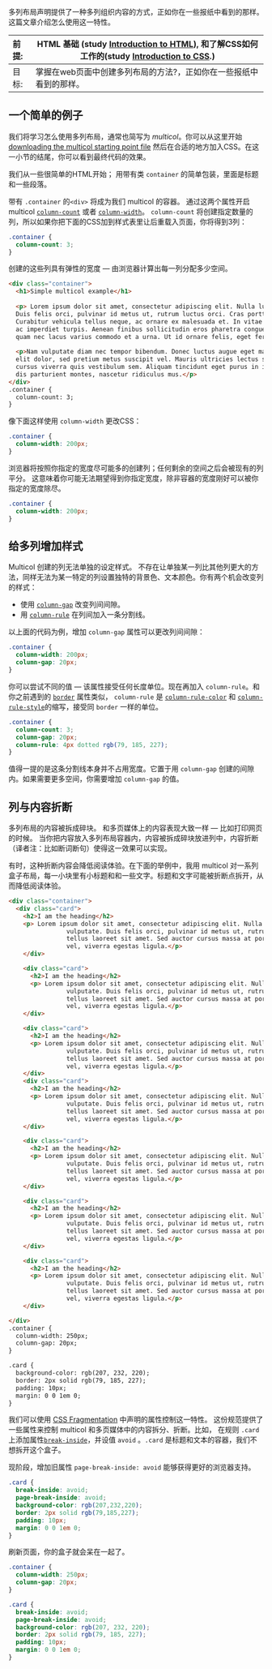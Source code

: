 多列布局声明提供了一种多列组织内容的方式，正如你在一些报纸中看到的那样。 这篇文章介绍怎么使用这一特性。

| 前提: | HTML 基础 (study [Introduction to HTML](1/en-US/docs/Learn/HTML/Introduction_to_HTML)), 和了解CSS如何工作的(study [Introduction to CSS](1/en-US/docs/Learn/CSS/Introduction_to_CSS).) |
| :---- | ------------------------------------------------------------ |
| 目标: | 掌握在web页面中创建多列布局的方法?，正如你在一些报纸中看到的那样。 |

## 一个简单的例子

我们将学习怎么使用多列布局，通常也简写为 *multicol*。你可以从这里开始 [downloading the multicol starting point file](https://github.com/mdn/learning-area/blob/master/css/css-layout/multicol/0-starting-point.html) 然后在合适的地方加入CSS。在这一小节的结尾，你可以看到最终代码的效果。

我们从一些很简单的HTML开始； 用带有类 `container` 的简单包装，里面是标题和一些段落。

带有 `.container` 的`<div>` 将成为我们 multicol 的容器。 通过这两个属性开启 multicol [`column-count`]( 1/docs/Web/CSS/column-count) 或者 [`column-width`]( 1/docs/Web/CSS/column-width)。 `column-count` 将创建指定数量的列，所以如果你把下面的CSS加到样式表里让后重载入页面，你将得到3列：

```css
.container {
  column-count: 3;
}
```

创建的这些列具有弹性的宽度 — 由浏览器计算出每一列分配多少空间。

```html
<div class="container">
  <h1>Simple multicol example</h1>
    
  <p> Lorem ipsum dolor sit amet, consectetur adipiscing elit. Nulla luctus aliquam dolor, eu lacinia lorem placerat vulputate.
  Duis felis orci, pulvinar id metus ut, rutrum luctus orci. Cras porttitor imperdiet nunc, at ultricies tellus laoreet sit amet. Sed auctor cursus massa at porta. Integer ligula ipsum, tristique sit amet orci vel, viverra egestas ligula.
  Curabitur vehicula tellus neque, ac ornare ex malesuada et. In vitae convallis lacus. Aliquam erat volutpat. Suspendisse
  ac imperdiet turpis. Aenean finibus sollicitudin eros pharetra congue. Duis ornare egestas augue ut luctus. Proin blandit
  quam nec lacus varius commodo et a urna. Ut id ornare felis, eget fermentum sapien.</p>
    
  <p>Nam vulputate diam nec tempor bibendum. Donec luctus augue eget malesuada ultrices. Phasellus turpis est, posuere sit amet dapibus ut, facilisis sed est. Nam id risus quis ante semper consectetur eget aliquam lorem. Vivamus tristique
  elit dolor, sed pretium metus suscipit vel. Mauris ultricies lectus sed lobortis finibus. Vivamus eu urna eget velit
  cursus viverra quis vestibulum sem. Aliquam tincidunt eget purus in interdum. Cum sociis natoque penatibus et magnis
  dis parturient montes, nascetur ridiculus mus.</p>
</div>
.container {
  column-count: 3;
}
```

像下面这样使用 `column-width` 更改CSS：

```css
.container {
  column-width: 200px;
}
```

浏览器将按照你指定的宽度尽可能多的创建列；任何剩余的空间之后会被现有的列平分。 这意味着你可能无法期望得到你指定宽度，除非容器的宽度刚好可以被你指定的宽度除尽。

```css
.container {
  column-width: 200px;
}  
```



## 给多列增加样式

Multicol 创建的列无法单独的设定样式。 不存在让单独某一列比其他列更大的方法，同样无法为某一特定的列设置独特的背景色、文本颜色。你有两个机会改变列的样式：

- 使用 [`column-gap`]( 1/docs/Web/CSS/column-gap) 改变列间间隙。
- 用 [`column-rule`]( 1/docs/Web/CSS/column-rule) 在列间加入一条分割线。

以上面的代码为例，增加 `column-gap` 属性可以更改列间间隙：

```css
.container {
  column-width: 200px;
  column-gap: 20px;
}
```

你可以尝试不同的值 — 该属性接受任何长度单位。现在再加入 `column-rule`。和你之前遇到的 [`border`]( 1/docs/Web/CSS/border) 属性类似， `column-rule` 是 [`column-rule-color`]( 1/docs/Web/CSS/column-rule-color) 和 [`column-rule-style`]( 1/docs/Web/CSS/column-rule-style)的缩写，接受同 `border` 一样的单位。

```css
.container {
  column-count: 3;
  column-gap: 20px;
  column-rule: 4px dotted rgb(79, 185, 227);
}
```



值得一提的是这条分割线本身并不占用宽度。它置于用 `column-gap` 创建的间隙内。如果需要更多空间，你需要增加 `column-gap` 的值。

## 列与内容折断

多列布局的内容被拆成碎块。 和多页媒体上的内容表现大致一样 — 比如打印网页的时候。 当你把内容放入多列布局容器内，内容被拆成碎块放进列中，内容折断（译者注：比如断词断句）使得这一效果可以实现。

有时，这种折断内容会降低阅读体验。在下面的举例中，我用 multicol 对一系列盒子布局，每一小块里有小标题和和一些文字。标题和文字可能被折断点拆开，从而降低阅读体验。

```html
<div class="container">
  <div class="card">
    <h2>I am the heading</h2>
    <p> Lorem ipsum dolor sit amet, consectetur adipiscing elit. Nulla luctus aliquam dolor, eu lacinia lorem placerat
                vulputate. Duis felis orci, pulvinar id metus ut, rutrum luctus orci. Cras porttitor imperdiet nunc, at ultricies
                tellus laoreet sit amet. Sed auctor cursus massa at porta. Integer ligula ipsum, tristique sit amet orci
                vel, viverra egestas ligula.</p>
    </div>

    <div class="card">
      <h2>I am the heading</h2>
      <p> Lorem ipsum dolor sit amet, consectetur adipiscing elit. Nulla luctus aliquam dolor, eu lacinia lorem placerat
                vulputate. Duis felis orci, pulvinar id metus ut, rutrum luctus orci. Cras porttitor imperdiet nunc, at ultricies
                tellus laoreet sit amet. Sed auctor cursus massa at porta. Integer ligula ipsum, tristique sit amet orci
                vel, viverra egestas ligula.</p>
    </div>

    <div class="card">
      <h2>I am the heading</h2>
      <p> Lorem ipsum dolor sit amet, consectetur adipiscing elit. Nulla luctus aliquam dolor, eu lacinia lorem placerat
                vulputate. Duis felis orci, pulvinar id metus ut, rutrum luctus orci. Cras porttitor imperdiet nunc, at ultricies
                tellus laoreet sit amet. Sed auctor cursus massa at porta. Integer ligula ipsum, tristique sit amet orci
                vel, viverra egestas ligula.</p>
    </div>
    <div class="card">
      <h2>I am the heading</h2>
      <p> Lorem ipsum dolor sit amet, consectetur adipiscing elit. Nulla luctus aliquam dolor, eu lacinia lorem placerat
                vulputate. Duis felis orci, pulvinar id metus ut, rutrum luctus orci. Cras porttitor imperdiet nunc, at ultricies
                tellus laoreet sit amet. Sed auctor cursus massa at porta. Integer ligula ipsum, tristique sit amet orci
                vel, viverra egestas ligula.</p>
    </div>

    <div class="card">
      <h2>I am the heading</h2>
      <p> Lorem ipsum dolor sit amet, consectetur adipiscing elit. Nulla luctus aliquam dolor, eu lacinia lorem placerat
                vulputate. Duis felis orci, pulvinar id metus ut, rutrum luctus orci. Cras porttitor imperdiet nunc, at ultricies
                tellus laoreet sit amet. Sed auctor cursus massa at porta. Integer ligula ipsum, tristique sit amet orci
                vel, viverra egestas ligula.</p>
    </div>

    <div class="card">
      <h2>I am the heading</h2>
      <p> Lorem ipsum dolor sit amet, consectetur adipiscing elit. Nulla luctus aliquam dolor, eu lacinia lorem placerat
                vulputate. Duis felis orci, pulvinar id metus ut, rutrum luctus orci. Cras porttitor imperdiet nunc, at ultricies
                tellus laoreet sit amet. Sed auctor cursus massa at porta. Integer ligula ipsum, tristique sit amet orci
                vel, viverra egestas ligula.</p>
    </div>

    <div class="card">
      <h2>I am the heading</h2>
      <p> Lorem ipsum dolor sit amet, consectetur adipiscing elit. Nulla luctus aliquam dolor, eu lacinia lorem placerat
                vulputate. Duis felis orci, pulvinar id metus ut, rutrum luctus orci. Cras porttitor imperdiet nunc, at ultricies
                tellus laoreet sit amet. Sed auctor cursus massa at porta. Integer ligula ipsum, tristique sit amet orci
                vel, viverra egestas ligula.</p>
    </div>

</div>
.container {
  column-width: 250px;
  column-gap: 20px;
}

.card {
  background-color: rgb(207, 232, 220);
  border: 2px solid rgb(79, 185, 227);
  padding: 10px;
  margin: 0 0 1em 0;
}
```



我们可以使用 [CSS Fragmentation]( /CSS_Fragmentation) 中声明的属性控制这一特性。 这份规范提供了一些属性来控制 multicol 和多页媒体中的内容拆分、折断。比如， 在规则 `.card` 上添加属性[`break-inside`]( 1/docs/Web/CSS/break-inside)，并设值 `avoid` 。`.card` 是标题和文本的容器，我们不想拆开这个盒子。

现阶段，增加旧属性 `page-break-inside: avoid` 能够获得更好的浏览器支持。

```css
.card {
  break-inside: avoid;
  page-break-inside: avoid;
  background-color: rgb(207,232,220);
  border: 2px solid rgb(79,185,227);
  padding: 10px;
  margin: 0 0 1em 0;
}
```

刷新页面，你的盒子就会呆在一起了。

```css
.container {
  column-width: 250px;
  column-gap: 20px;
}

.card {
  break-inside: avoid;
  page-break-inside: avoid;
  background-color: rgb(207, 232, 220);
  border: 2px solid rgb(79, 185, 227);
  padding: 10px;
  margin: 0 0 1em 0;
}
```

